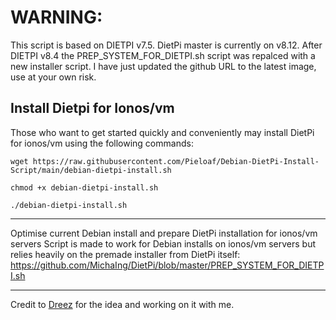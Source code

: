 <!-- markdownlint-configure-file { "MD004": { "style": "consistent" } } -->
<!-- markdownlint-disable MD033 -->

# WARNING: 
This script is based on DIETPI v7.5. DietPi master is currently on v8.12. After DIETPI v8.4 the PREP_SYSTEM_FOR_DIETPI.sh script was repalced with a new installer script. I have just updated the github URL to the latest image, use at your own risk.

## Install Dietpi for Ionos/vm
 
Those who want to get started quickly and conveniently may install DietPi for ionos/vm using the following commands:

`wget https://raw.githubusercontent.com/Pieloaf/Debian-DietPi-Install-Script/main/debian-dietpi-install.sh`

`chmod +x debian-dietpi-install.sh`

`./debian-dietpi-install.sh`

-------------------------------------------------------------------------------------------------

Optimise current Debian install and prepare DietPi installation for ionos/vm servers
Script is made to work for Debian installs on ionos/vm servers but relies heavily on the premade installer from DietPi itself:
https://github.com/MichaIng/DietPi/blob/master/PREP_SYSTEM_FOR_DIETPI.sh

---
Credit to [Dreez](https://github.com/davbauer) for the idea and working on it with me.
